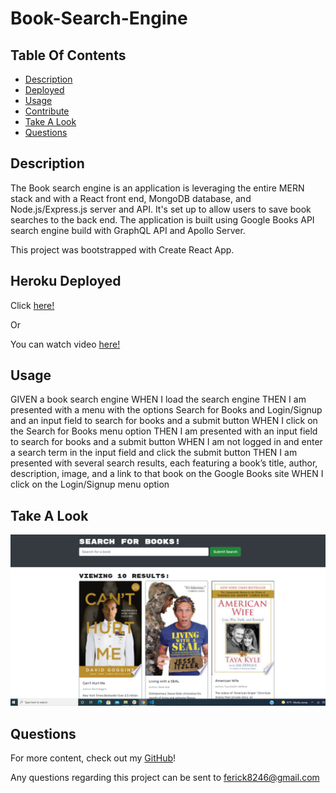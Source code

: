 # Book-Search-Engine


## Table Of Contents

* [Description](#description)
* [Deployed](#deployed)
* [Usage](#usage)
* [Contribute](#contribute)
* [Take A Look](#take-a-look)
* [Questions](#questions)
## Description
The Book search engine is an application is leveraging the entire MERN stack and with a React front end, MongoDB database, and Node.js/Express.js server and API. It's set up to allow users to save book searches to the back end. The application is built using Google Books API search engine build with GraphQL API and Apollo Server.

This project was bootstrapped with Create React App.


## Heroku Deployed

Click [here!](https://booksengine.herokuapp.com/)

Or 

You can watch video [here!](https://www.youtube.com/watch?v=AxdSYjon_Fc)



## Usage

GIVEN a book search engine
WHEN I load the search engine
THEN I am presented with a menu with the options Search for Books and Login/Signup and an input field to search for books and a submit button
WHEN I click on the Search for Books menu option
THEN I am presented with an input field to search for books and a submit button
WHEN I am not logged in and enter a search term in the input field and click the submit button
THEN I am presented with several search results, each featuring a book’s title, author, description, image, and a link to that book on the Google Books site
WHEN I click on the Login/Signup menu option



## Take A Look

![This is the homepage to look up books](https://github.com/ferick8246/Book-Search-Engine/blob/9b5c7426581a1c00ef2024e6f6fe6956bdeb25c4/Books.PNG)

## Questions

For more content, check out my [GitHub](https://github.com/ferick8246)!

Any questions regarding this project can be sent to ferick8246@gmail.com

